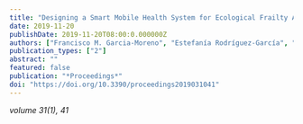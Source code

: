 ```yaml
---
title: "Designing a Smart Mobile Health System for Ecological Frailty Assessment in Elderly"
date: 2019-11-20
publishDate: 2019-11-20T08:00:0.000000Z
authors: ["Francisco M. Garcia-Moreno", "Estefanía Rodríguez-García", "María José Rodríguez-Fórtiz", "José Luis Garrido", "Maria Bermudez-Edo", "Carmen Villaverde-Gutiérrez", "José Manuel Pérez-Mármol"]
publication_types: ["2"]
abstract: ""
featured: false
publication: "*Proceedings*"
doi: "https://doi.org/10.3390/proceedings2019031041"
---
```


_volume 31(1), 41_
